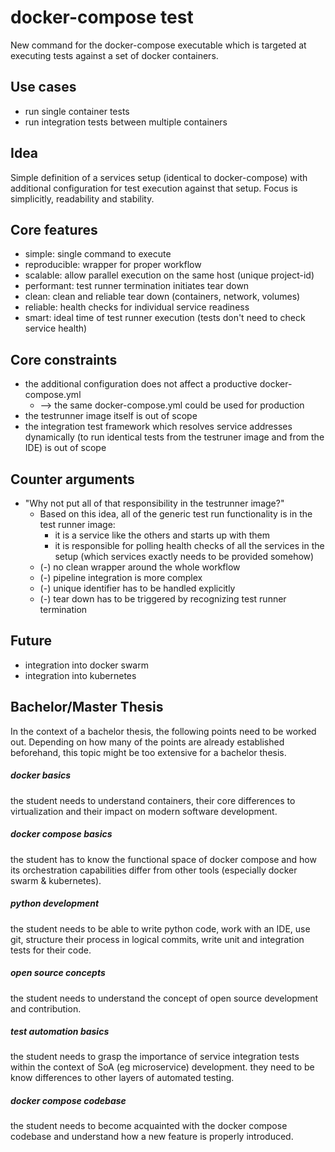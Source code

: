 # docker-compose test

New command for the docker-compose executable which is targeted at executing tests against a set of docker containers.

## Use cases
* run single container tests
* run integration tests between multiple containers

## Idea
Simple definition of a services setup (identical to docker-compose) with additional configuration for test execution against that setup.
Focus is simplicitly, readability and stability.

## Core features
* simple:       single command to execute
* reproducible: wrapper for proper workflow
* scalable:     allow parallel execution on the same host (unique project-id)
* performant:   test runner termination initiates tear down 
* clean:        clean and reliable tear down (containers, network, volumes)
* reliable:     health checks for individual service readiness
* smart:        ideal time of test runner execution (tests don't need to check service health)

## Core constraints
* the additional configuration does not affect a productive docker-compose.yml
  * --> the same docker-compose.yml could be used for production
* the testrunner image itself is out of scope
* the integration test framework which resolves service addresses dynamically (to run identical tests from the testruner image and from the IDE) is out of scope

## Counter arguments
* "Why not put all of that responsibility in the testrunner image?"
  * Based on this idea, all of the generic test run functionality is in the test runner image:
    * it is a service like the others and starts up with them
    * it is responsible for polling health checks of all the services in the setup (which services exactly needs to be provided somehow)
  * (-) no clean wrapper around the whole workflow
  * (-) pipeline integration is more complex
  * (-) unique identifier has to be handled explicitly
  * (-) tear down has to be triggered by recognizing test runner termination 

## Future
* integration into docker swarm
* integration into kubernetes


## Bachelor/Master Thesis
In the context of a bachelor thesis, the following points need to be worked out. Depending on how many of the points are already established beforehand, this topic might be too extensive for a bachelor thesis.
##### docker basics
the student needs to understand containers, their core differences to virtualization and their impact on modern software development.
##### docker compose basics
the student has to know the functional space of docker compose and how its orchestration capabilities differ from other tools (especially docker swarm & kubernetes).
##### python development
the student needs to be able to write python code, work with an IDE, use git, structure their process in logical commits, write unit and integration tests for their code.
##### open source concepts
the student needs to understand the concept of open source development and contribution.
##### test automation basics
the student needs to grasp the importance of service integration tests within the context of SoA (eg microservice) development. they need to be know differences to other layers of automated testing.
##### docker compose codebase
the student needs to become acquainted with the docker compose codebase and understand how a new feature is properly introduced.